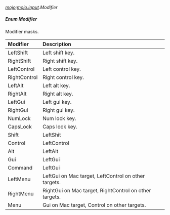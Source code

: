 _[mojo](../../modules/mojo/mojo-module.md):[mojo.input](../../modules/mojo/mojo-input.md).Modifier_
##### Enum Modifier
Modifier masks.

| Modifier 		| Description
|:--------------|:-----------
| LeftShift		| Left shift key.
| RightShift	| Right shift key.
| LeftControl	| Left control key.
| RightControl	| Right control key.
| LeftAlt		| Left alt key.
| RightAlt		| Right alt key.
| LeftGui		| Left gui key.
| RightGui		| Right gui key.
| NumLock		| Num lock key.
| CapsLock		| Caps lock key.
| Shift			| LeftShit | RightShift mask.
| Control		| LeftControl | RightControl mask.
| Alt			| LeftAlt | RightAlt mask.
| Gui			| LeftGui | RightGui mask.
| Command		| LeftGui | RightGui mask.
| LeftMenu		| LeftGui on Mac target, LeftControl on other targets.
| RightMenu		| RightGui on Mac target, RightControl on other targets.
| Menu			| Gui on Mac target, Control on other targets.
